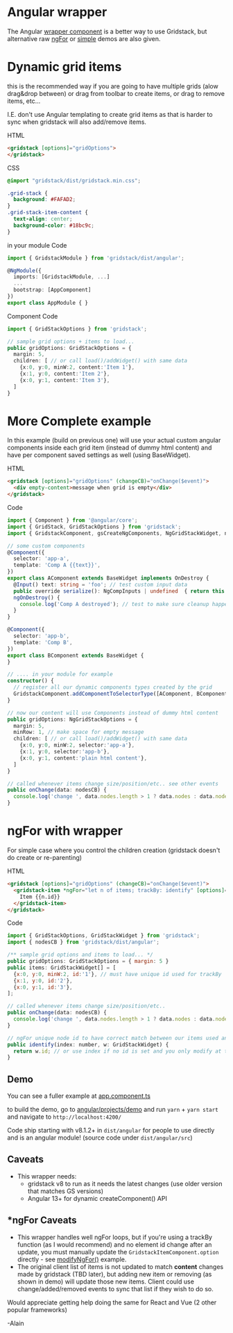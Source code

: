 # Angular wrapper

The Angular [wrapper component](projects/lib/src/lib/gridstack.component.ts) <gridstack> is a better way to use Gridstack, but alternative raw [ngFor](projects/demo/src/app/ngFor.ts) or [simple](projects/demo/src/app/simple.ts) demos are also given.

# Dynamic grid items
this is the recommended way if you are going to have multiple grids (alow drag&drop between) or drag from toolbar to create items, or drag to remove items, etc...

I.E. don't use Angular templating to create grid items as that is harder to sync when gridstack will also add/remove items.

HTML 
```html
<gridstack [options]="gridOptions">
</gridstack>
```

CSS
```css
@import "gridstack/dist/gridstack.min.css";

.grid-stack {
  background: #FAFAD2;
}
.grid-stack-item-content {
  text-align: center;
  background-color: #18bc9c;
}
```

in your module Code
```ts
import { GridstackModule } from 'gridstack/dist/angular';

@NgModule({
  imports: [GridstackModule, ...]
  ...
  bootstrap: [AppComponent]
})
export class AppModule { }
```

Component Code
```ts
import { GridStackOptions } from 'gridstack';

// sample grid options + items to load...
public gridOptions: GridStackOptions = {
  margin: 5,
  children: [ // or call load()/addWidget() with same data
    {x:0, y:0, minW:2, content:'Item 1'},
    {x:1, y:0, content:'Item 2'},
    {x:0, y:1, content:'Item 3'},
  ]
}
```

# More Complete example
In this example (build on previous one) will use your actual custom angular components inside each grid item (instead of dummy html content) and have per component saved settings as well (using BaseWidget).

HTML 
```html
<gridstack [options]="gridOptions" (changeCB)="onChange($event)">
  <div empty-content>message when grid is empty</div>
</gridstack>
```

Code
```ts
import { Component } from '@angular/core';
import { GridStack, GridStackOptions } from 'gridstack';
import { GridstackComponent, gsCreateNgComponents, NgGridStackWidget, nodesCB, BaseWidget } from 'gridstack/dist/angular';

// some custom components
@Component({
  selector: 'app-a',
  template: 'Comp A {{text}}',
})
export class AComponent extends BaseWidget implements OnDestroy {
  @Input() text: string = 'foo'; // test custom input data
  public override serialize(): NgCompInputs | undefined  { return this.text ? {text: this.text} : undefined; }
  ngOnDestroy() {
    console.log('Comp A destroyed'); // test to make sure cleanup happens
  }
}

@Component({
  selector: 'app-b',
  template: 'Comp B',
})
export class BComponent extends BaseWidget {
}

// .... in your module for example
constructor() {
  // register all our dynamic components types created by the grid
  GridstackComponent.addComponentToSelectorType([AComponent, BComponent]);
}

// now our content will use Components instead of dummy html content
public gridOptions: NgGridStackOptions = {
  margin: 5,
  minRow: 1, // make space for empty message
  children: [ // or call load()/addWidget() with same data
    {x:0, y:0, minW:2, selector:'app-a'},
    {x:1, y:0, selector:'app-b'},
    {x:0, y:1, content:'plain html content'},
  ]
}

// called whenever items change size/position/etc.. see other events
public onChange(data: nodesCB) {
  console.log('change ', data.nodes.length > 1 ? data.nodes : data.nodes[0]);
}
```

# ngFor with wrapper
For simple case where you control the children creation (gridstack doesn't do create or re-parenting)

HTML 
```html
<gridstack [options]="gridOptions" (changeCB)="onChange($event)">
  <gridstack-item *ngFor="let n of items; trackBy: identify" [options]="n">
    Item {{n.id}}
  </gridstack-item>
</gridstack>
```

Code
```javascript
import { GridStackOptions, GridStackWidget } from 'gridstack';
import { nodesCB } from 'gridstack/dist/angular';

/** sample grid options and items to load... */
public gridOptions: GridStackOptions = { margin: 5 }
public items: GridStackWidget[] = [
  {x:0, y:0, minW:2, id:'1'}, // must have unique id used for trackBy
  {x:1, y:0, id:'2'},
  {x:0, y:1, id:'3'},
];

// called whenever items change size/position/etc..
public onChange(data: nodesCB) {
  console.log('change ', data.nodes.length > 1 ? data.nodes : data.nodes[0]);
}

// ngFor unique node id to have correct match between our items used and GS
public identify(index: number, w: GridStackWidget) {
  return w.id; // or use index if no id is set and you only modify at the end...
}
```

## Demo
You can see a fuller example at [app.component.ts](projects/demo/src/app/app.component.ts)

to build the demo, go to [angular/projects/demo](projects/demo/) and run `yarn` + `yarn start` and navigate to `http://localhost:4200/` 

Code ship starting with v8.1.2+ in `dist/angular` for people to use directly and is an angular module! (source code under `dist/angular/src`)
## Caveats 

 - This wrapper needs: 
    - gridstack v8 to run as it needs the latest changes (use older version that matches GS versions)
    - Angular 13+ for dynamic createComponent() API

 ## *ngFor Caveats
 - This wrapper handles well ngFor loops, but if you're using a trackBy function (as I would recommend) and no element id change after an update,
 you must manually update the `GridstackItemComponent.option` directly - see [modifyNgFor()](src/app/app.component.ts#L174) example.
 - The original client list of items is not updated to match **content** changes made by gridstack (TBD later), but adding new item or removing (as shown in demo) will update those new items. Client could use change/added/removed events to sync that list if they wish to do so.

 Would appreciate getting help doing the same for React and Vue (2 other popular frameworks)
 
 -Alain
